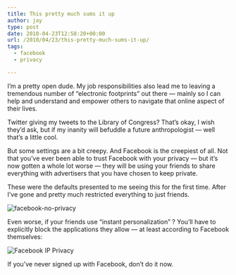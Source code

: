 ```yaml
---
title: This pretty much sums it up
author: jay
type: post
date: 2010-04-23T12:58:20+00:00
url: /2010/04/23/this-pretty-much-sums-it-up/
tags:
  - facebook
  - privacy

---
```

I’m a pretty open dude. My job responsibilities also lead me to leaving a tremendous number of “electronic footprints” out there — mainly so I can help and understand and empower others to navigate that online aspect of their lives.

Twitter giving my tweets to the Library of Congress? That’s okay, I wish they’d ask, but if my inanity will befuddle a future anthropologist — well that’s a little cool.

But some settings are a bit creepy. And Facebook is the creepiest of all. Not that you’ve ever been able to trust Facebook with your privacy — but it’s now gotten a whole lot worse — they will be using your friends to share everything with advertisers that you have chosen to keep private.

These were the defaults presented to me seeing this for the first time. After I’ve gone and pretty much restricted everything to just friends.

![][1]

Even worse, if your friends use “instant personalization” ? You’ll have to explicitly block the applications they allow — at least according to Facebook themselves:

![][2]

If you’ve never signed up with Facebook, don’t do it now.

 [1]: https://cdn.rambleon.org/migrate/2010/04/facebook-no-privacy.png (facebook-no-privacy)
 [2]: https://cdn.rambleon.org/migrate/2010/04/Facebook-Privacy-Settings-3.png (Facebook IP Privacy)